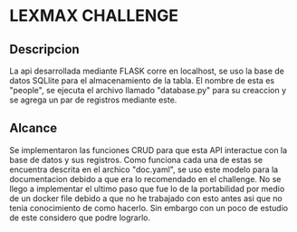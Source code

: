 # LEXMAX CHALLENGE
## Descripcion
La api desarrollada mediante FLASK corre en localhost, se uso la base de datos SQLlite para el almacenamiento de la tabla. El nombre de esta es "people", se ejecuta el archivo llamado "database.py" para su creaccion y se agrega un par de registros mediante este.

## Alcance
Se implementaron las funciones CRUD para que esta API interactue con la base de datos y sus registros. Como funciona cada una de estas se encuentra descrita en el archico "doc.yaml", se uso este modelo para la documentacion debido a que era lo recomendado en el challenge. No se llego a implementar el ultimo paso que fue lo de la portabilidad por medio de un docker file debido a que no he trabajado con esto antes asi que no tenia conocimiento de como hacerlo. Sin embargo con un poco de estudio de este considero que podre lograrlo.

